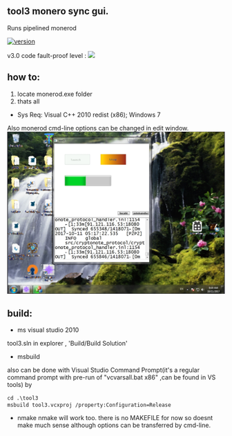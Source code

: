 ## tool3 monero sync gui. 
Runs pipelined monerod
 
[![version](https://img.shields.io/badge/tool3-v3.0-brightgreen.svg)](https://github.com/alexeyneu/tool3/releases/v2.079)

v3.0 code fault-proof level :
 [![ ](https://scan.coverity.com/projects/13991/badge.svg)](https://scan.coverity.com/projects/alexeyneu-tool3)

## how to: 
1. locate monerod.exe folder  
2. thats all

 - Sys Req: 
Visual C++ 2010 redist (x86);
Windows 7    

Also monerod cmd-line options can be changed in edit window.
![Screen1](/screens/Untitled%202.jpg)


## build:
 - ms visual studio 2010

tool3.sln in explorer ,
'Build/Build Solution' 

 - msbuild

 also can be done with Visual Studio Command Prompt(it's a regular  command prompt with pre-run of "vcvarsall.bat x86" ,can be found in VS tools) by
``` 
cd .\tool3
msbuild tool3.vcxproj /property:Configuration=Release  
```
 - nmake
nmake will work too. there is no MAKEFILE for now so doesnt make much sense although options can be transferred by cmd-line.
